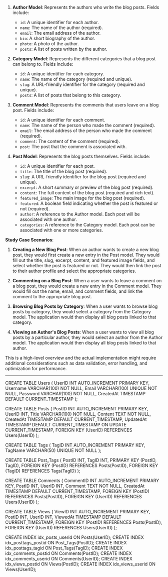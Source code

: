 1. **Author Model**: Represents the authors who write the blog posts. Fields include:
    - `id`: A unique identifier for each author.
    - `name`: The name of the author (required).
    - `email`: The email address of the author.
    - `bio`: A short biography of the author.
    - `photo`: A photo of the author.
    - `posts`: A list of posts written by the author.

2. **Category Model**: Represents the different categories that a blog post can belong to. Fields include:
    - `id`: A unique identifier for each category.
    - `name`: The name of the category (required and unique).
    - `slug`: A URL-friendly identifier for the category (required and unique).
    - `posts`: A list of posts that belong to this category.

3. **Comment Model**: Represents the comments that users leave on a blog post. Fields include:
    - `id`: A unique identifier for each comment.
    - `name`: The name of the person who made the comment (required).
    - `email`: The email address of the person who made the comment (required).
    - `comment`: The content of the comment (required).
    - `post`: The post that the comment is associated with.

4. **Post Model**: Represents the blog posts themselves. Fields include:
    - `id`: A unique identifier for each post.
    - `title`: The title of the blog post (required).
    - `slug`: A URL-friendly identifier for the blog post (required and unique).
    - `excerpt`: A short summary or preview of the blog post (required).
    - `content`: The full content of the blog post (required and rich text).
    - `featured_image`: The main image for the blog post (required).
    - `featured`: A boolean field indicating whether the post is featured or not (required).
    - `author`: A reference to the Author model. Each post will be associated with one author.
    - `categories`: A reference to the Category model. Each post can be associated with one or more categories.

**Study Case Scenarios**:

1. **Creating a New Blog Post**: When an author wants to create a new blog post, they would first create a new entry in the Post model. They would fill out the title, slug, excerpt, content, and featured image fields, and select whether the post is featured or not. They would then link the post to their author profile and select the appropriate categories.

2. **Commenting on a Blog Post**: When a user wants to leave a comment on a blog post, they would create a new entry in the Comment model. They would fill out the name, email, and comment fields, and link the comment to the appropriate blog post.

3. **Browsing Blog Posts by Category**: When a user wants to browse blog posts by category, they would select a category from the Category model. The application would then display all blog posts linked to that category.

4. **Viewing an Author's Blog Posts**: When a user wants to view all blog posts by a particular author, they would select an author from the Author model. The application would then display all blog posts linked to that author.

This is a high-level overview and the actual implementation might require additional considerations such as data validation, error handling, and optimization for performance. 

---------------------------------------------------------------------------------------------------------------------------------------

CREATE TABLE Users (
    UserID INT AUTO_INCREMENT PRIMARY KEY,
    Username VARCHAR(100) NOT NULL,
    Email VARCHAR(100) UNIQUE NOT NULL,
    Password VARCHAR(100) NOT NULL,
    CreatedAt TIMESTAMP DEFAULT CURRENT_TIMESTAMP
);

CREATE TABLE Posts (
    PostID INT AUTO_INCREMENT PRIMARY KEY,
    UserID INT,
    Title VARCHAR(100) NOT NULL,
    Content TEXT NOT NULL,
    CreatedAt TIMESTAMP DEFAULT CURRENT_TIMESTAMP,
    UpdatedAt TIMESTAMP DEFAULT CURRENT_TIMESTAMP ON UPDATE CURRENT_TIMESTAMP,
    FOREIGN KEY (UserID) REFERENCES Users(UserID)
);

CREATE TABLE Tags (
    TagID INT AUTO_INCREMENT PRIMARY KEY,
    TagName VARCHAR(50) UNIQUE NOT NULL
);

CREATE TABLE Post_Tags (
    PostID INT,
    TagID INT,
    PRIMARY KEY (PostID, TagID),
    FOREIGN KEY (PostID) REFERENCES Posts(PostID),
    FOREIGN KEY (TagID) REFERENCES Tags(TagID)
);

CREATE TABLE Comments (
    CommentID INT AUTO_INCREMENT PRIMARY KEY,
    PostID INT,
    UserID INT,
    Comment TEXT NOT NULL,
    CreatedAt TIMESTAMP DEFAULT CURRENT_TIMESTAMP,
    FOREIGN KEY (PostID) REFERENCES Posts(PostID),
    FOREIGN KEY (UserID) REFERENCES Users(UserID)
);

CREATE TABLE Views (
    ViewID INT AUTO_INCREMENT PRIMARY KEY,
    PostID INT,
    UserID INT,
    ViewedAt TIMESTAMP DEFAULT CURRENT_TIMESTAMP,
    FOREIGN KEY (PostID) REFERENCES Posts(PostID),
    FOREIGN KEY (UserID) REFERENCES Users(UserID)
);

CREATE INDEX idx_posts_userid ON Posts(UserID);
CREATE INDEX idx_posttags_postid ON Post_Tags(PostID);
CREATE INDEX idx_posttags_tagid ON Post_Tags(TagID);
CREATE INDEX idx_comments_postid ON Comments(PostID);
CREATE INDEX idx_comments_userid ON Comments(UserID);
CREATE INDEX idx_views_postid ON Views(PostID);
CREATE INDEX idx_views_userid ON Views(UserID);
